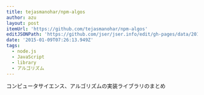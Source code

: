 ```yaml
---
title: tejasmanohar/npm-algos
author: azu
layout: post
itemUrl: 'https://github.com/tejasmanohar/npm-algos'
editJSONPath: 'https://github.com/jser/jser.info/edit/gh-pages/data/2015/01/index.json'
date: '2015-01-09T07:26:13.949Z'
tags:
  - node.js
  - JavaScript
  - library
  - アルゴリズム
---
```

コンピュータサイエンス、アルゴリズムの実装ライブラリのまとめ
